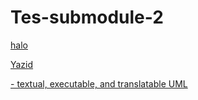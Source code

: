 # Tes-submodule-2
[halo](http://txtuml.inf.elte.hu/wiki/doku.php?id=start)

[Yazid](https://github.com/yazidazfa)

[- textual, executable, and translatable UML](http://txtuml.inf.elte.hu/wiki/doku.php?id=start)
